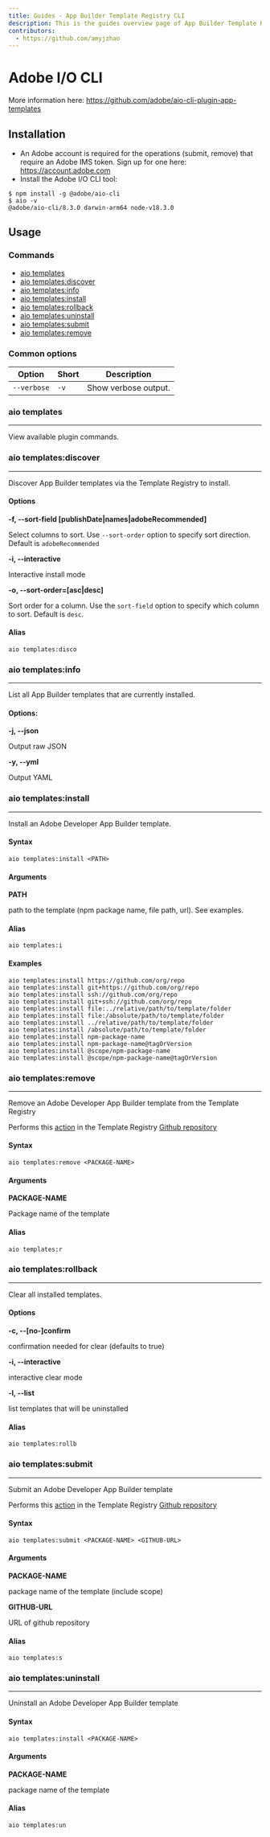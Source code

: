 ```yaml
---
title: Guides - App Builder Template Registry CLI
description: This is the guides overview page of App Builder Template Registry CLI.
contributors:
  - https://github.com/amyjzhao
---
```

# Adobe I/O CLI

More information here: https://github.com/adobe/aio-cli-plugin-app-templates

## Installation

- An Adobe account is required for the operations (submit, remove) that require an Adobe IMS token. Sign up for one here: https://account.adobe.com
- Install the Adobe I/O CLI tool:
```
$ npm install -g @adobe/aio-cli
$ aio -v
@adobe/aio-cli/8.3.0 darwin-arm64 node-v18.3.0
```

## Usage

### Commands
- [aio templates](#aio-templates)
- [aio templates:discover](#aio-templatesdiscover)
- [aio templates:info](#aio-templatesinfo)
- [aio templates:install](#aio-templatesinstall)
- [aio templates:rollback](#aio-templatesrollback)
- [aio templates:uninstall](#aio-templatesuninstall)
- [aio templates:submit](#aio-templatessubmit)
- [aio templates:remove](#aio-templatesremove)

### Common options
| Option | Short | Description |
| ------ | ----- | ----------- |
| `--verbose` | `-v` | Show verbose output. |

### aio templates
---
View available plugin commands.

### aio templates:discover
---
Discover App Builder templates via the Template Registry to install.
#### Options

**-f, --sort-field [publishDate&#124;names&#124;adobeRecommended]**  

Select columns to sort. Use `--sort-order` option to specify sort direction. Default is `adobeRecommended` 

**-i, --interactive**          

Interactive install mode
  
**-o, --sort-order=[asc&#124;desc]**  

Sort order for a column. Use the `sort-field` option to specify which column to sort. Default is `desc`.

#### Alias

`aio templates:disco`

### aio templates:info
---
List all App Builder templates that are currently installed.

#### Options:

**-j, --json**     

Output raw JSON

**-y, --yml**      

Output YAML

### aio templates:install
---
Install an Adobe Developer App Builder template.

#### Syntax

```
aio templates:install <PATH>
```

#### Arguments

**PATH**

path to the template (npm package name, file path, url). See examples.

#### Alias

`aio templates:i`

#### Examples
```
aio templates:install https://github.com/org/repo
aio templates:install git+https://github.com/org/repo
aio templates:install ssh://github.com/org/repo
aio templates:install git+ssh://github.com/org/repo
aio templates:install file:../relative/path/to/template/folder
aio templates:install file:/absolute/path/to/template/folder
aio templates:install ../relative/path/to/template/folder
aio templates:install /absolute/path/to/template/folder
aio templates:install npm-package-name
aio templates:install npm-package-name@tagOrVersion
aio templates:install @scope/npm-package-name
aio templates:install @scope/npm-package-name@tagOrVersion
```

### aio templates:remove
---
Remove an Adobe Developer App Builder template from the Template Registry

<InlineAlert variant="info" slots="text"/>

Performs this [action](/guides/github/#remove-a-template) in the Template Registry [Github repository](https://github.com/adobe/aio-template-submission)

#### Syntax

```
aio templates:remove <PACKAGE-NAME>
```

#### Arguments

**PACKAGE-NAME**  

Package name of the template

#### Alias

`aio templates:r`

### aio templates:rollback
---
Clear all installed templates.

#### Options

**-c, --[no-]confirm**  

confirmation needed for clear (defaults to true)

**-i, --interactive**   

interactive clear mode

**-l, --list**          

list templates that will be uninstalled

#### Alias

`aio templates:rollb`

### aio templates:submit
---
Submit an Adobe Developer App Builder template

<InlineAlert variant="info" slots="text"/>

Performs this [action](/guides/github/#add-a-template) in the Template Registry [Github repository](https://github.com/adobe/aio-template-submission)

#### Syntax

```
aio templates:submit <PACKAGE-NAME> <GITHUB-URL>
```

#### Arguments

**PACKAGE-NAME**  

package name of the template (include scope)

**GITHUB-URL**    

URL of github repository 

#### Alias

`aio templates:s`

### aio templates:uninstall
---
Uninstall an Adobe Developer App Builder template

#### Syntax

```
aio templates:install <PACKAGE-NAME>
```

#### Arguments

**PACKAGE-NAME**  

package name of the template

#### Alias

`aio templates:un`
